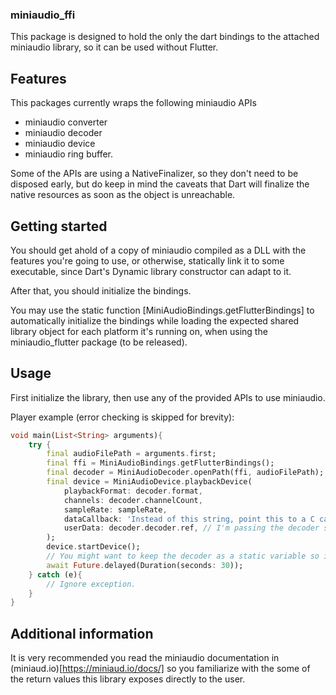 ### miniaudio_ffi

This package is designed to hold the only the dart bindings to the attached miniaudio library, so it can be used without Flutter. 

## Features

This packages currently wraps the following miniaudio APIs

- miniaudio converter
- miniaudio decoder
- miniaudio device
- miniaudio ring buffer.

Some of the APIs are using a NativeFinalizer, so they don't need to be disposed early, but do keep in mind the caveats that Dart will finalize the native resources as soon as the object is unreachable.

## Getting started

You should get ahold of a copy of miniaudio compiled as a DLL with the features you're going to use, or otherwise, statically link it to some executable, since Dart's Dynamic library constructor can adapt to it.

After that, you should initialize the bindings.

You may use the static function [MiniAudioBindings.getFlutterBindings] to automatically initialize the bindings while loading the expected shared library object for each platform it's running on, when using the miniaudio_flutter package (to be released).

## Usage

First initialize the library, then use any of the provided APIs to use miniaudio.

Player example (error checking is skipped for brevity): 

```dart
void main(List<String> arguments){
    try {
        final audioFilePath = arguments.first;
        final ffi = MiniAudioBindings.getFlutterBindings();
        final decoder = MiniAudioDecoder.openPath(ffi, audioFilePath);
        final device = MiniAudioDevice.playbackDevice(
            playbackFormat: decoder.format,
            channels: decoder.channelCount,
            sampleRate: sampleRate,
            dataCallback: 'Instead of this string, point this to a C callback that will provide the samples on a different thread (a Dart function can\'t work ATM since running Dart code outside of an isolate aborts the process and this callback gets called by miniaudio on a different thread)',
            userData: decoder.decoder.ref, // I'm passing the decoder struct by pointer, but you may pass anything else that has samples.
        );
        device.startDevice();
        // You might want to keep the decoder as a static variable so it doesn't get removed, but this is just because dart's GC can't see that the native resources are being used in C.
        await Future.delayed(Duration(seconds: 30));
    } catch (e){
        // Ignore exception.
    }    
}
```

## Additional information

It is very recommended you read the miniaudio documentation in (miniaud.io)[https://miniaud.io/docs/] so you familiarize with the some of the return values this library exposes directly to the user.



